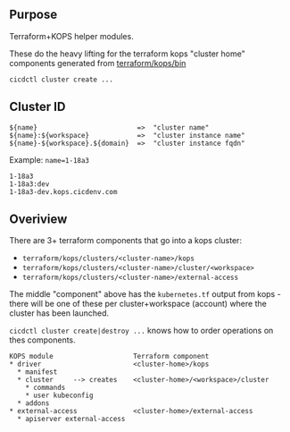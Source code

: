 ## Purpose
Terraform+KOPS helper modules.

These do the heavy lifting for the terraform kops "cluster home"
components generated from [terraform/kops/bin](../bin)

`cicdctl cluster create ...`

## Cluster ID
```
${name}                         =>  "cluster name"
${name}:${workspace}            =>  "cluster instance name"
${name}-${workspace}.${domain}  =>  "cluster instance fqdn"
```

Example:  `name=1-18a3`
```
1-18a3
1-18a3:dev
1-18a3-dev.kops.cicdenv.com
```

## Overiview
There are 3+ terraform components that go into a kops cluster:
* `terraform/kops/clusters/<cluster-name>/kops`
* `terraform/kops/clusters/<cluster-name>/cluster/<workspace>`
* `terraform/kops/clusters/<cluster-name>/external-access`

The middle "component" above has the `kubernetes.tf` output
from kops - there will be one of these per cluster+workspace (account)
where the cluster has been launched.

`cicdctl cluster create|destroy ...` knows how to order operations
on thes components.

```
KOPS module                    Terraform component
* driver                       <cluster-home>/kops
  * manifest
  * cluster     --> creates    <cluster-home>/<workspace>/cluster
    * commands
    * user kubeconfig
  * addons
* external-access              <cluster-home>/external-access
  * apiserver external-access
```